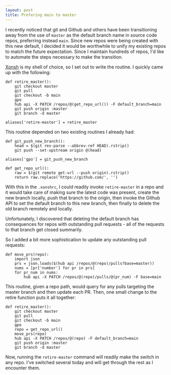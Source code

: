 ```yaml
---
layout: post
title: Prefering main to master
---
```


I recently noticed that git and Github and others have been transitioning away from the use of `master` as the default branch name in source code repos, preferring instead `main`. Since new repos were being created with this new default, I decided it would be worthwhile to unify my existing repos to match the future expectation. Since I maintain hundreds of repos, I'd like to automate the steps necessary to make the transition.

[Xonsh](https://xon.sh/) is my shell of choice, so I set out to write the routine. I quickly came up with the following:

```
def retire_master():
    git checkout master
    git pull
    git checkout -b main
    gpo
    hub api -X PATCH /repos/@(get_repo_url()) -F default_branch=main
    git push origin :master
    git branch -d master

aliases['retire-master'] = retire_master
```

This routine depended on two existing routines I already had:

```
def git_push_new_branch():
    head = $(git rev-parse --abbrev-ref HEAD).rstrip()
    git push --set-upstream origin @(head)

aliases['gpo'] = git_push_new_branch

def get_repo_url():
    raw = $(git remote get-url --push origin).rstrip()
    return raw.replace('https://github.com/', '')
```

With this in the `.xonshrc`, I could readily invoke `retire-master` in a repo and it would take care of making sure the latest code was present, create the new branch locally, push that branch to the origin, then invoke the Github API to set the default branch to this new branch, then finally to delete the old branch remotely and locally.

Unfortunately, I discovered that deleting the default branch has consequences for repos with outstanding pull requests - all of the requests to that branch get closed summarily.

So I added a bit more sophistication to update any outstanding pull requests:

```
def move_prs(repo):
    import json
    prs = json.loads($(hub api /repos/@(repo)/pulls?base=master))
    nums = [pr['number'] for pr in prs]
    for pr_num in nums:
        hub api -X PATCH /repos/@(repo)/pulls/@(pr_num) -F base=main
```

This routine, given a repo path, would query for any pulls targeting the master branch and then update each PR. Then, one small change to the retire function puts it all together:

```
def retire_master():
    git checkout master
    git pull
    git checkout -b main
    gpo
    repo = get_repo_url()
    move_prs(repo)
    hub api -X PATCH /repos/@(repo) -F default_branch=main
    git push origin :master
    git branch -d master
```

Now, running the `retire-master` command will readily make the switch in any repo. I've switched several today and will get through the rest as I encounter them.
